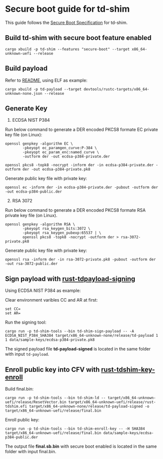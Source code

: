# Secure boot guide for td-shim

This guide follows the [Secure Boot Specification](secure_boot.md) for td-shim.

## Build td-shim with secure boot feature enabled

```
cargo xbuild -p td-shim --features "secure-boot" --target x86_64-unknown-uefi --release
```

## Build payload

Refer to [README](../README.md), using ELF as example:

```
cargo xbuild -p td-payload --target devtools/rustc-targets/x86_64-unknown-none.json --release
```

## Generate Key

1. ECDSA NIST P384

Run below command to generate a DER encoded PKCS8 formate EC private key file (on Linux):
```
openssl genpkey -algorithm EC \
        -pkeyopt ec_paramgen_curve:P-384 \
        -pkeyopt ec_param_enc:named_curve \
        -outform der -out ecdsa-p384-private.der

openssl pkcs8 -topk8 -nocrypt -inform der -in ecdsa-p384-private.der -outform der -out ecdsa-p384-private.pk8
```

Generate public key file with private key:
```
openssl ec -inform der -in ecdsa-p384-private.der -pubout -outform der -out ecdsa-p384-public.der
```

2. RSA 3072

Run below command to generate a DER encoded PKCS8 formate RSA private key file (on Linux).
```
openssl genpkey -algorithm RSA \
        -pkeyopt rsa_keygen_bits:3072 \
        -pkeyopt rsa_keygen_pubexp:65537 | \
        openssl pkcs8 -topk8 -nocrypt -outform der > rsa-3072-private.pk8
```

Generate public key file with private key:
```
openssl rsa -inform der -in rsa-3072-private.pk8 -pubout -outform der -out rsa-3072-public.der
```

## Sign payload with [rust-tdpayload-signing](../td-shim-sign-payload)
Using ECDSA NIST P384 as example:

Clear environment varibles CC and AR at first:
```
set CC=
set AR=
```

Run the signing tool:
```
cargo run -p td-shim-tools --bin td-shim-sign-payload -- -A ECDSA_NIST_P384_SHA384 target/x86_64-unknown-none/release/td-payload 1 1 data/sample-keys/ecdsa-p384-private.pk8 
```
The signed payload file **td-payload-signed** is located in the same folder with input `td-payload`.

## Enroll public key into CFV with [rust-tdshim-key-enroll](../td-shim-tools)
Build final.bin:
```
cargo run -p td-shim-tools --bin td-shim-ld -- target/x86_64-unknown-uefi/release/ResetVector.bin target/x86_64-unknown-uefi/release/rust-tdshim.efi target/x86_64-unknown-none/release/td-payload-signed -o target/x86_64-unknown-uefi/release/final.bin
```

Enroll public key:
```
cargo run -p td-shim-tools --bin td-shim-enroll-key -- -H SHA384 target/x86_64-unknown-uefi/release/final.bin data/sample-keys/ecdsa-p384-public.der
```

The output file **final.sb.bin** with secure boot enabled is located in the same folder with input final.bin.

